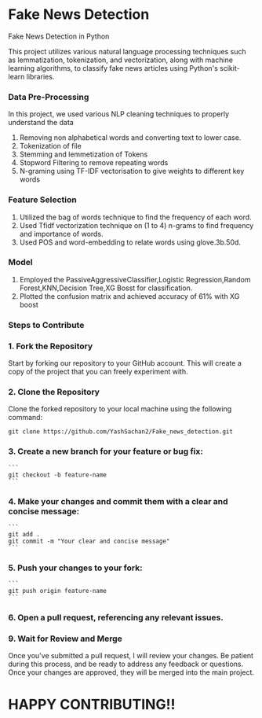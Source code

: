 # Fake News Detection

Fake News Detection in Python

This project utilizes various natural language processing techniques such as lemmatization, tokenization, and vectorization, along with machine learning algorithms, to classify fake news articles using Python's scikit-learn libraries.

### Data Pre-Processing

In this project, we used various NLP cleaning techniques to properly understand the data
1. Removing non alphabetical words and converting text to lower case. 
2. Tokenization of file
3. Stemming and lemmetization of Tokens
4. Stopword Filtering to remove repeating words
5. N-graming using TF-IDF vectorisation to give weights to different key words


### Feature Selection

1. Utilized the bag of words technique to find the frequency of each word.
2. Used Tfidf vectorization technique on (1 to 4) n-grams to find frequency and importance of words.
3. Used POS and word-embedding to relate words using glove.3b.50d.

### Model

1. Employed the PassiveAggressiveClassifier,Logistic Regression,Random Forest,KNN,Decision Tree,XG Bosst for classification.
2. Plotted the confusion matrix and achieved accuracy of 61% with XG boost

### Steps to Contribute

### 1. Fork the Repository

Start by forking our repository to your GitHub account. This will create a copy of the project that you can freely experiment with.

### 2. Clone the Repository

Clone the forked repository to your local machine using the following command:

```
git clone https://github.com/YashSachan2/Fake_news_detection.git
```

### 3. Create a new branch for your feature or bug fix:
    ```
    git checkout -b feature-name
    ```
### 4. Make your changes and commit them with a clear and concise message:
    ```
    git add .
    git commit -m "Your clear and concise message"
    ```
### 5. Push your changes to your fork:
    ```
    git push origin feature-name
    ```
### 6. Open a pull request, referencing any relevant issues.

### 9. Wait for Review and Merge

Once you've submitted a pull request, I will review your changes. Be patient during this process, and be ready to address any feedback or questions. Once your changes are approved, they will be merged into the main project.


# HAPPY CONTRIBUTING!!

